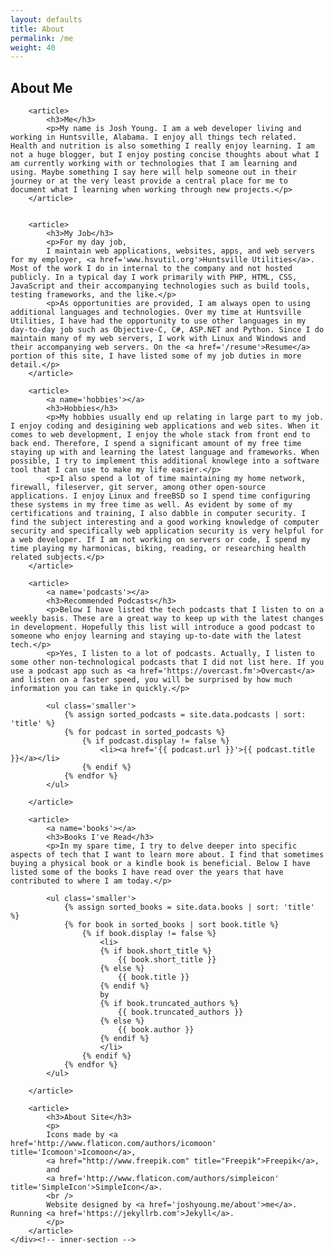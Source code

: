 ```yaml
---
layout: defaults
title: About
permalink: /me
weight: 40
---
```


<section>
    <div class='inner-section'>
        <h2>About Me</h2>

        <article>
            <h3>Me</h3>
            <p>My name is Josh Young. I am a web developer living and working in Huntsville, Alabama. I enjoy all things tech related. Health and nutrition is also something I really enjoy learning. I am not a huge blogger, but I enjoy posting concise thoughts about what I am currently working with or technologies that I am learning and using. Maybe something I say here will help someone out in their journey or at the very least provide a central place for me to document what I learning when working through new projects.</p>
        </article>


        <article>
            <h3>My Job</h3>
            <p>For my day job,
            I maintain web applications, websites, apps, and web servers for my employer, <a href='www.hsvutil.org'>Huntsville Utilities</a>. Most of the work I do in internal to the company and not hosted publicly. In a typical day I work primarily with PHP, HTML, CSS, JavaScript and their accompanying technologies such as build tools, testing frameworks, and the like.</p>
            <p>As opportunities are provided, I am always open to using additional languages and technologies. Over my time at Huntsville Utilities, I have had the opportunity to use other languages in my day-to-day job such as Objective-C, C#, ASP.NET and Python. Since I do maintain many of my web servers, I work with Linux and Windows and their accompanying web servers. On the <a href='/resume'>Resume</a> portion of this site, I have listed some of my job duties in more detail.</p>
        </article>

        <article>
            <a name='hobbies'></a>
            <h3>Hobbies</h3>
            <p>My hobbies usually end up relating in large part to my job. I enjoy coding and desigining web applications and web sites. When it comes to web development, I enjoy the whole stack from front end to back end. Therefore, I spend a significant amount of my free time staying up with and learning the latest language and frameworks. When possible, I try to implement this additional knowlege into a software tool that I can use to make my life easier.</p>
            <p>I also spend a lot of time maintaining my home network, firewall, fileserver, git server, among other open-source applications. I enjoy Linux and freeBSD so I spend time configuring these systems in my free time as well. As evident by some of my certifications and training, I also dabble in computer security. I find the subject interesting and a good working knowledge of computer security and specifically web application security is very helpful for a web developer. If I am not working on servers or code, I spend my time playing my harmonicas, biking, reading, or researching health related subjects.</p>
        </article>

        <article>
            <a name='podcasts'></a>
            <h3>Recommended Podcasts</h3>
            <p>Below I have listed the tech podcasts that I listen to on a weekly basis. These are a great way to keep up with the latest changes in development. Hopefully this list will introduce a good podcast to someone who enjoy learning and staying up-to-date with the latest tech.</p>
            <p>Yes, I listen to a lot of podcasts. Actually, I listen to some other non-technological podcasts that I did not list here. If you use a podcast app such as <a href='https://overcast.fm'>Overcast</a> and listen on a faster speed, you will be surprised by how much information you can take in quickly.</p>

            <ul class='smaller'>
                {% assign sorted_podcasts = site.data.podcasts | sort: 'title' %}
                {% for podcast in sorted_podcasts %}
                    {% if podcast.display != false %}
                        <li><a href='{{ podcast.url }}'>{{ podcast.title }}</a></li>
                    {% endif %}
                {% endfor %}
            </ul>

        </article>

        <article>
            <a name='books'></a>
            <h3>Books I've Read</h3>
            <p>In my spare time, I try to delve deeper into specific aspects of tech that I want to learn more about. I find that sometimes buying a physical book or a kindle book is beneficial. Below I have listed some of the books I have read over the years that have contributed to where I am today.</p>

            <ul class='smaller'>
                {% assign sorted_books = site.data.books | sort: 'title' %}
                {% for book in sorted_books | sort book.title %}
                    {% if book.display != false %}
                        <li>
                        {% if book.short_title %}
                            {{ book.short_title }} 
                        {% else %}
                            {{ book.title }} 
                        {% endif %}
                        by 
                        {% if book.truncated_authors %}
                            {{ book.truncated_authors }} 
                        {% else %}
                            {{ book.author }} 
                        {% endif %}
                        </li>
                    {% endif %}
                {% endfor %}
            </ul>

        </article>

        <article>
            <h3>About Site</h3>
            <p>
            Icons made by <a href='http://www.flaticon.com/authors/icomoon' title='Icomoon'>Icomoon</a>,
            <a href="http://www.freepik.com" title="Freepik">Freepik</a>,
            and
            <a href='http://www.flaticon.com/authors/simpleicon' title='SimpleIcon'>SimpleIcon</a>.
            <br />
            Website designed by <a href='joshyoung.me/about'>me</a>. Running <a href='https://jekyllrb.com'>Jekyll</a>.
            </p>
        </article>
    </div><!-- inner-section -->
</section>